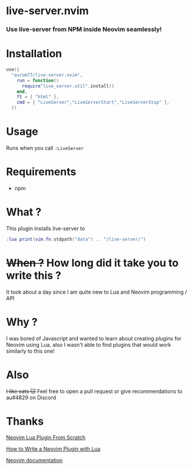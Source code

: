 # live-server.nvim

### Use live-server from NPM inside Neovim seamlessly!

# Installation

```lua
use({
  "aurum77/live-server.nvim",
    run = function()
      require"live_server.util".install()
    end,
    ft = { "html" },
    cmd = { "LiveServer","LiveServerStart","LiveServerStop" },
  })
```

# Usage

Runs when you call `:LiveServer`

# Requirements

- npm

# What ?

This plugin installs live-server to

```lua
:lua print(vim.fn.stdpath("data") .. "/live-server/")
```

# ~~When ?~~ How long did it take you to write this ?

It took about a day since I am quite new to Lua and Neovim programming / API

# Why ?

I was bored of Javascript and wanted to learn about creating plugins for Neovim using Lua, also I wasn't able to find plugins that would work similarly to this one!

# Also

~~I like cats :cat:~~ Feel free to open a pull request or give recommendations to au#4829 on Discord

# Thanks

[Neovim Lua Plugin From Scratch](https://www.youtube.com/watch?v=n4Lp4cV8YR0)

[How to Write a Neovim Plugin with Lua](https://www.linode.com/docs/guides/writing-a-neovim-plugin-with-lua/)

[Neovim documentation](https://neovim.io/doc/)
